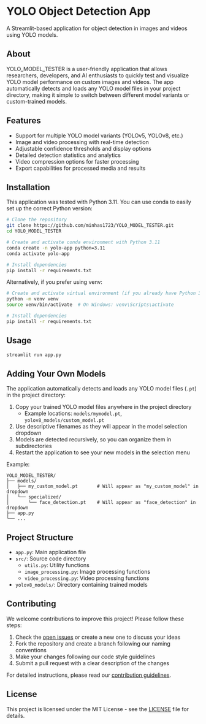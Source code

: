 
# YOLO Object Detection App

A Streamlit-based application for object detection in images and videos using YOLO models.

## About

YOLO_MODEL_TESTER is a user-friendly application that allows researchers, developers, and AI enthusiasts to quickly test and visualize YOLO model performance on custom images and videos. The app automatically detects and loads any YOLO model files in your project directory, making it simple to switch between different model variants or custom-trained models.

## Features

- Support for multiple YOLO model variants (YOLOv5, YOLOv8, etc.)
- Image and video processing with real-time detection
- Adjustable confidence thresholds and display options
- Detailed detection statistics and analytics
- Video compression options for faster processing
- Export capabilities for processed media and results

## Installation

This application was tested with Python 3.11. You can use conda to easily set up the correct Python version:

```bash
# Clone the repository
git clone https://github.com/minhas1723/YOLO_MODEL_TESTER.git
cd YOLO_MODEL_TESTER

# Create and activate conda environment with Python 3.11
conda create -n yolo-app python=3.11
conda activate yolo-app

# Install dependencies
pip install -r requirements.txt
```

Alternatively, if you prefer using venv:

```bash
# Create and activate virtual environment (if you already have Python 3.11)
python -m venv venv
source venv/bin/activate  # On Windows: venv\Scripts\activate

# Install dependencies
pip install -r requirements.txt
```

## Usage

```bash
streamlit run app.py
```

## Adding Your Own Models

The application automatically detects and loads any YOLO model files (`.pt`) in the project directory:

1. Copy your trained YOLO model files anywhere in the project directory
   - Example locations: `models/mymodel.pt`, `yolov8_models/custom_model.pt`
2. Use descriptive filenames as they will appear in the model selection dropdown
3. Models are detected recursively, so you can organize them in subdirectories
4. Restart the application to see your new models in the selection menu

Example:
```
YOLO_MODEL_TESTER/
├── models/
│   ├── my_custom_model.pt       # Will appear as "my_custom_model" in dropdown
│   └── specialized/
│       └── face_detection.pt    # Will appear as "face_detection" in dropdown
├── app.py
└── ...
```

## Project Structure

- `app.py`: Main application file
- `src/`: Source code directory
  - `utils.py`: Utility functions
  - `image_processing.py`: Image processing functions
  - `video_processing.py`: Video processing functions
- `yolov8_models/`: Directory containing trained models

## Contributing

We welcome contributions to improve this project! Please follow these steps:

1. Check the [open issues](https://github.com/minhas1723/YOLO_MODEL_TESTER/issues) or create a new one to discuss your ideas
2. Fork the repository and create a branch following our naming conventions
3. Make your changes following our code style guidelines
4. Submit a pull request with a clear description of the changes

For detailed instructions, please read our [contribution guidelines](CONTRIBUTING.md).

## License

This project is licensed under the MIT License - see the [LICENSE](LICENSE) file for details.


